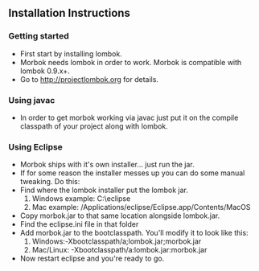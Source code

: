 ## Installation Instructions ##
### Getting started ###
  * First start by installing lombok.
  * Morbok needs lombok in order to work.  Morbok is compatible with lombok 0.9.x+.
  * Go to http://projectlombok.org for details.

### Using javac ###
  * In order to get morbok working via javac just put it on the compile classpath of your project along with lombok.

### Using Eclipse ###
  * Morbok ships with it's own installer... just run the jar.
  * If for some reason the installer messes up you can do some manual tweaking.  Do this:
  * Find where the lombok installer put the lombok jar.
    1. Windows example: C:\eclipse
    1. Mac example: /Applications/eclipse/Eclipse.app/Contents/MacOS
  * Copy morbok.jar to that same location alongside lombok.jar.
  * Find the eclipse.ini file in that folder
  * Add morbok.jar to the bootclasspath.  You'll modify it to look like this:
    1. Windows:-Xbootclasspath/a;lombok.jar;morbok.jar
    1. Mac/Linux: -Xbootclasspath/a:lombok.jar:morbok.jar
  * Now restart eclipse and you're ready to go.